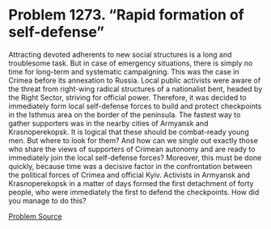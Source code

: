 # Problem 1273. “Rapid formation of self-defense”

Attracting devoted adherents to new social structures is a long and troublesome task. But in case of emergency situations, there is simply no time for long-term and systematic campaigning. This was the case in Crimea before its annexation to Russia. Local public activists were aware of the threat from right-wing radical structures of a nationalist bent, headed by the Right Sector, striving for official power. Therefore, it was decided to immediately form local self-defense forces to build and protect checkpoints in the Isthmus area on the border of the peninsula. The fastest way to gather supporters was in the nearby cities of Armyansk and Krasnoperekopsk. It is logical that these should be combat-ready young men. But where to look for them? And how can we single out exactly those who share the views of supporters of Crimean autonomy and are ready to immediately join the local self-defense forces? Moreover, this must be done quickly, because time was a decisive factor in the confrontation between the political forces of Crimea and official Kyiv. Activists in Armyansk and Krasnoperekopsk in a matter of days formed the first detachment of forty people, who were immediately the first to defend the checkpoints. How did you manage to do this?

[Problem Source](https://www.trizland.ru/tasks/5728/)